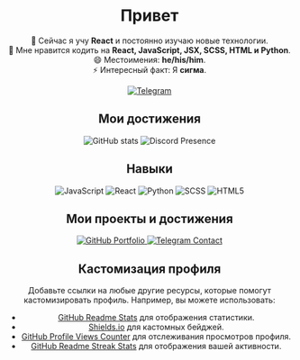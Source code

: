 <h1 align="center">Привет</h1>

<p align="center">
  🌱 Сейчас я учу <strong>React</strong> и постоянно изучаю новые технологии.<br>
  👀 Мне нравится кодить на <strong>React, JavaScript, JSX, SCSS, HTML и Python</strong>.<br>
  😄 Местоимения: <strong>he/his/him</strong>.<br>
  ⚡ Интересный факт: Я <strong>сигма</strong>.
</p>

<p align="center">
  <a href="https://t.me/gomoseky">
    <img src="https://img.shields.io/badge/Telegram-%40gomoseky-blue?style=for-the-badge&logo=telegram&logoColor=white" alt="Telegram">
  </a>
</p>

<h2 align="center">Мои достижения</h2>

<p align="center">
  <img src="https://github-readme-stats.vercel.app/api?username=gomoseky&show_icons=true&theme=shadow_red" alt="GitHub stats">
  <img src="https://lanyard.cnrad.dev/api/1271365343352328256" alt="Discord Presence">
</p>

<h2 align="center">Навыки</h2>

<p align="center">
  <img src="https://img.shields.io/badge/-JavaScript-F7DF1C?style=for-the-badge&logo=javascript&logoColor=black" alt="JavaScript">
  <img src="https://img.shields.io/badge/-React-61DAFB?style=for-the-badge&logo=react&logoColor=black" alt="React">
  <img src="https://img.shields.io/badge/-Python-3776AB?style=for-the-badge&logo=python&logoColor=white" alt="Python">
  <img src="https://img.shields.io/badge/-SCSS-CC6699?style=for-the-badge&logo=sass&logoColor=white" alt="SCSS">
  <img src="https://img.shields.io/badge/-HTML5-E34F26?style=for-the-badge&logo=html5&logoColor=white" alt="HTML5">
</p>

<h2 align="center">Мои проекты и достижения</h2>

<p align="center">
  <a href="https://github.com/gomoseky" target="_blank">
    <img src="https://img.shields.io/badge/GitHub-Portfolio-black?style=for-the-badge&logo=github&logoColor=white" alt="GitHub Portfolio">
  </a>
  <a href="https://t.me/gomoseky" target="_blank">
    <img src="https://img.shields.io/badge/Telegram-Contact-blue?style=for-the-badge&logo=telegram&logoColor=white" alt="Telegram Contact">
  </a>
</p>

<h2 align="center">Кастомизация профиля</h2>

<p align="center">
  Добавьте ссылки на любые другие ресурсы, которые помогут кастомизировать профиль. Например, вы можете использовать:
  <ul align="center">
    <li><a href="https://github.com/anuraghazra/github-readme-stats">GitHub Readme Stats</a> для отображения статистики.</li>
    <li><a href="https://shields.io/">Shields.io</a> для кастомных бейджей.</li>
    <li><a href="https://github.com/antonkomarev/github-profile-views-counter">GitHub Profile Views Counter</a> для отслеживания просмотров профиля.</li>
    <li><a href="https://github.com/DenverCoder1/github-readme-streak-stats">GitHub Readme Streak Stats</a> для отображения вашей активности.</li>
  </ul>
</p>
